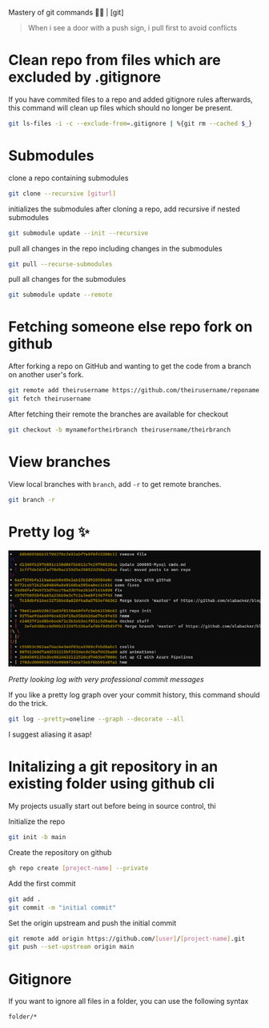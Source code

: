 Mastery of git commands 🧙‍♂️ | [git]

> When i see a door with a push sign, i pull first to avoid conflicts

# Clean repo from files which are excluded by .gitignore

If you have commited files to a repo and added gitignore rules afterwards, this command will clean up files which should no longer be present.

```sh
git ls-files -i -c --exclude-from=.gitignore | %{git rm --cached $_}
```

# Submodules

clone a repo containing submodules

```sh
git clone --recursive [giturl]
```

initializes the submodules after cloning a repo, add recursive if nested submodules
```sh
git submodule update --init --recursive
```


pull all changes in the repo including changes in the submodules
```sh
git pull --recurse-submodules
```

pull all changes for the submodules
```sh
git submodule update --remote
```

# Fetching someone else repo fork on github

 After forking a repo on GitHub and wanting to get the code from a branch on another user's fork. 

```sh
git remote add theirusername https://github.com/theirusername/reponame
git fetch theirusername
```

After fetching their remote the branches are available for checkout

```sh
git checkout -b mynamefortheirbranch theirusername/theirbranch
```


# View branches

View local branches with `branch`, add `-r` to get remote branches.

```sh
git branch -r
```


# Pretty log ✨

![alt text](images/gitlogs.png "Awesome log")

*Pretty looking log with very professional commit messages*

If you like a pretty log graph over your commit history, this command should do the trick.

```sh
git log --pretty=oneline --graph --decorate --all
```

I suggest aliasing it asap!

# Initalizing a git repository in an existing folder using github cli

My projects usually start out before being in source control, thi


Initialize the repo
```sh
git init -b main 
```

Create the repository on github
```sh
gh repo create [project-name] --private
```

Add the first commit
```sh
git add . 
git commit -m "initial commit" 
```

Set the origin upstream and push the initial commit
```sh
git remote add origin https://github.com/[user]/[project-name].git
git push --set-upstream origin main
```

# Gitignore

If you want to ignore all files in a folder, you can use the following syntax

```sh
folder/*
```
